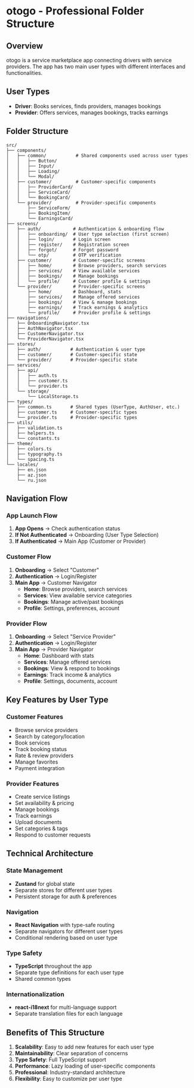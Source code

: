 # otogo - Professional Folder Structure

## Overview
otogo is a service marketplace app connecting drivers with service providers. The app has two main user types with different interfaces and functionalities.

## User Types
- **Driver**: Books services, finds providers, manages bookings
- **Provider**: Offers services, manages bookings, tracks earnings

## Folder Structure

```
src/
├── components/
│   ├── common/           # Shared components used across user types
│   │   ├── Button/
│   │   ├── Input/
│   │   ├── Loading/
│   │   └── Modal/
│   ├── customer/         # Customer-specific components
│   │   ├── ProviderCard/
│   │   ├── ServiceCard/
│   │   └── BookingCard/
│   └── provider/         # Provider-specific components
│       ├── ServiceForm/
│       ├── BookingItem/
│       └── EarningsCard/
├── screens/
│   ├── auth/            # Authentication & onboarding flow
│   │   ├── onboarding/  # User type selection (first screen)
│   │   ├── login/       # Login screen
│   │   ├── register/    # Registration screen
│   │   ├── forgot/      # Forgot password
│   │   └── otp/         # OTP verification
│   ├── customer/        # Customer-specific screens
│   │   ├── home/        # Browse providers, search services
│   │   ├── services/    # View available services
│   │   ├── bookings/    # Manage bookings
│   │   └── profile/     # Customer profile & settings
│   └── provider/        # Provider-specific screens
│       ├── home/        # Dashboard, stats
│       ├── services/    # Manage offered services
│       ├── bookings/    # View & manage bookings
│       ├── earnings/    # Track earnings & analytics
│       └── profile/     # Provider profile & settings
├── navigations/
│   ├── OnboardingNavigator.tsx
│   ├── AuthNavigator.tsx
│   ├── CustomerNavigator.tsx
│   └── ProviderNavigator.tsx
├── stores/
│   ├── auth/           # Authentication & user type
│   ├── customer/       # Customer-specific state
│   └── provider/       # Provider-specific state
├── services/
│   ├── api/
│   │   ├── auth.ts
│   │   ├── customer.ts
│   │   └── provider.ts
│   └── storage/
│       └── LocalStorage.ts
├── types/
│   ├── common.ts       # Shared types (UserType, AuthUser, etc.)
│   ├── customer.ts     # Customer-specific types
│   └── provider.ts     # Provider-specific types
├── utils/
│   ├── validation.ts
│   ├── helpers.ts
│   └── constants.ts
├── theme/
│   ├── colors.ts
│   ├── typography.ts
│   └── spacing.ts
└── locales/
    ├── en.json
    ├── az.json
    └── ru.json
```

## Navigation Flow

### App Launch Flow
1. **App Opens** → Check authentication status
2. **If Not Authenticated** → Onboarding (User Type Selection)
3. **If Authenticated** → Main App (Customer or Provider)

### Customer Flow
1. **Onboarding** → Select "Customer"
2. **Authentication** → Login/Register
3. **Main App** → Customer Navigator
   - **Home**: Browse providers, search services
   - **Services**: View available service categories
   - **Bookings**: Manage active/past bookings
   - **Profile**: Settings, preferences, account

### Provider Flow
1. **Onboarding** → Select "Service Provider"
2. **Authentication** → Login/Register
3. **Main App** → Provider Navigator
   - **Home**: Dashboard with stats
   - **Services**: Manage offered services
   - **Bookings**: View & respond to bookings
   - **Earnings**: Track income & analytics
   - **Profile**: Settings, documents, account

## Key Features by User Type

### Customer Features
- Browse service providers
- Search by category/location
- Book services
- Track booking status
- Rate & review providers
- Manage favorites
- Payment integration

### Provider Features
- Create service listings
- Set availability & pricing
- Manage bookings
- Track earnings
- Upload documents
- Set categories & tags
- Respond to customer requests

## Technical Architecture

### State Management
- **Zustand** for global state
- Separate stores for different user types
- Persistent storage for auth & preferences

### Navigation
- **React Navigation** with type-safe routing
- Separate navigators for different user types
- Conditional rendering based on user type

### Type Safety
- **TypeScript** throughout the app
- Separate type definitions for each user type
- Shared common types

### Internationalization
- **react-i18next** for multi-language support
- Separate translation files for each language

## Benefits of This Structure

1. **Scalability**: Easy to add new features for each user type
2. **Maintainability**: Clear separation of concerns
3. **Type Safety**: Full TypeScript support
4. **Performance**: Lazy loading of user-specific components
5. **Professional**: Industry-standard architecture
6. **Flexibility**: Easy to customize per user type 